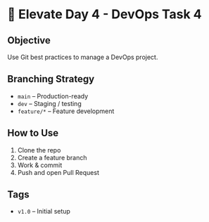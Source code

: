 # 🚀 Elevate Day 4 - DevOps Task 4

## Objective
Use Git best practices to manage a DevOps project.

## Branching Strategy
- `main` – Production-ready
- `dev` – Staging / testing
- `feature/*` – Feature development

## How to Use
1. Clone the repo
2. Create a feature branch
3. Work & commit
4. Push and open Pull Request

## Tags
- `v1.0` – Initial setup

